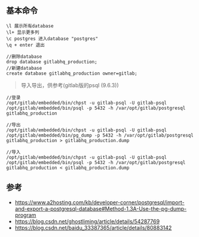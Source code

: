 
## 基本命令
```
\l 展示所有database
\l+ 显示更多列
\c postgres 进入database "postgres"
\q + enter 退出 
```

```
//删除database
drop database gitlabhq_production;
//新建database
create database gitlabhq_production owner=gitlab;
```

> 导入导出，供参考(gitlab版的psql (9.6.3))
```
//登录
/opt/gitlab/embedded/bin/chpst -u gitlab-psql -U gitlab-psql /opt/gitlab/embedded/bin/psql -p 5432 -h /var/opt/gitlab/postgresql gitlabhq_production

//导出
/opt/gitlab/embedded/bin/chpst -u gitlab-psql -U gitlab-psql /opt/gitlab/embedded/bin/pg_dump -p 5432 -h /var/opt/gitlab/postgresql gitlabhq_production > gitlabhq_production.dump

//导入
/opt/gitlab/embedded/bin/chpst -u gitlab-psql -U gitlab-psql /opt/gitlab/embedded/bin/psql -p 5432 -h /var/opt/gitlab/postgresql gitlabhq_production < gitlabhq_production.dump
```

## 参考
- https://www.a2hosting.com/kb/developer-corner/postgresql/import-and-export-a-postgresql-database#Method-1.3A-Use-the-pg-dump-program
- https://blog.csdn.net/ghostliming/article/details/54287769
- https://blog.csdn.net/baidu_33387365/article/details/80883142
